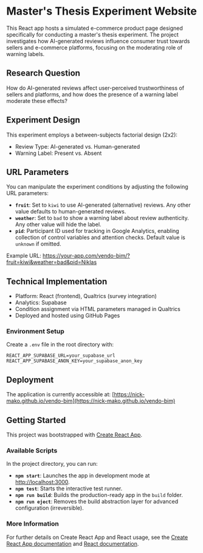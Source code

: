 # Master's Thesis Experiment Website

This React app hosts a simulated e-commerce product page designed specifically for conducting a master's thesis experiment. The project investigates how AI-generated reviews influence consumer trust towards sellers and e-commerce platforms, focusing on the moderating role of warning labels.

## Research Question

How do AI-generated reviews affect user-perceived trustworthiness of sellers and platforms, and how does the presence of a warning label moderate these effects?

## Experiment Design

This experiment employs a between-subjects factorial design (2x2):

- Review Type: AI-generated vs. Human-generated
- Warning Label: Present vs. Absent

## URL Parameters

You can manipulate the experiment conditions by adjusting the following URL parameters:

- **`fruit`**: Set to `kiwi` to use AI-generated (alternative) reviews. Any other value defaults to human-generated reviews.
- **`weather`**: Set to `bad` to show a warning label about review authenticity. Any other value will hide the label.
- **`pid`**: Participant ID used for tracking in Google Analytics, enabling collection of control variables and attention checks. Default value is `unknown` if omitted.

Example URL:
https://your-app.com/vendo-bim/?fruit=kiwi&weather=bad&pid=Niklas

## Technical Implementation

- Platform: React (frontend), Qualtrics (survey integration)
- Analytics: Supabase
- Condition assignment via HTML parameters managed in Qualtrics
- Deployed and hosted using GitHub Pages

### Environment Setup

Create a `.env` file in the root directory with:

```
REACT_APP_SUPABASE_URL=your_supabase_url
REACT_APP_SUPABASE_ANON_KEY=your_supabase_anon_key
```

## Deployment

The application is currently accessible at:
[https://nick-mako.github.io/vendo-bim](https://nick-mako.github.io/vendo-bim)

## Getting Started

This project was bootstrapped with [Create React App](https://github.com/facebook/create-react-app).

### Available Scripts

In the project directory, you can run:

- **`npm start`**: Launches the app in development mode at [http://localhost:3000](http://localhost:3000).
- **`npm test`**: Starts the interactive test runner.
- **`npm run build`**: Builds the production-ready app in the `build` folder.
- **`npm run eject`**: Removes the build abstraction layer for advanced configuration (irreversible).

### More Information

For further details on Create React App and React usage, see the [Create React App documentation](https://facebook.github.io/create-react-app/docs/getting-started) and [React documentation](https://reactjs.org/).
